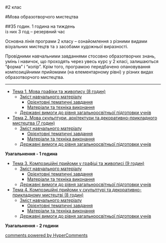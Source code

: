 <div id="hypercomments_widget" class="js-hypercomments-widget invisible"></div>

#2 клас

#Мова образотворчого мистецтва 

##35 годин. 1 година на тиждень<br>із них 3 год – резервний час

Основна лінія програми 2 класу – ознайомлення  з  різними видами візуальних мистецтв та з засобами художньої виразності. 

Провідними навчальними завданнями стосовно образотворчих знань, умінь і навичок, що проходять через увесь курс у 2 класі, залишаються “форма” і “колір”. Крім того, програмою передбачено опановування композиційними прийомами (на елементарному рівні) у різних видах образотворчого мистецтва.
<hr>

*	[Тема 1.  Мова графіки та живопису (8 годин)](mova_hrafiky_ta_zhyvopysu.md)
	*	[Зміст навчального матеріалу](zmist_navchalnoho_materialu1.md)
		*	[Орієнтовні тематичні завдання](oriientovny_tematychni_zavdannya1.md)
		*	[Матеріали та техніка виконання](materialy_ta_tekhnika_vykonannya1.md)
	*	[Державні вимоги до рівня загальноосвітньої підготовки учнів](derzhavni_vymohy_do_rivnya_zahalnoosvitnoi_pidhotovky_uchnyv1.md)
*	[Тема 2.  Мова скульптури, архітектури та декоративно-прикладного мистецтва (7 годин)](mova_skulptury_arkhitektury_ta_dekoratyvno_prykladnoho_mystetstva.md)
	*	[Зміст навчального матеріалу](zmist_navchalnoho_materialu2.md)
		*	[Орієнтовні тематичні завдання](oriientovny_tematychni_zavdannya2.md)
		*	[Матеріали та техніка виконання](materialy_ta_tekhnika_vykonannya2.md)
	*	[Державні вимоги до рівня загальноосвітньої підготовки учнів](derzhavni_vymohy_do_rivnya_zahalnoosvitnoi_pidhotovky_uchnyv2.md)

**Узагальнення - 1 година**

*	[Тема 3.  Композиційні прийоми у графіці та живописі (9 годин)](kompozytsiini_pryiomy_u_hrafitsi_ta_zhyvopysi.md)
	*	[Зміст навчального матеріалу](zmist_navchalnoho_materialu3.md)
		*	[Орієнтовні тематичні завдання](oriientovny_tematychni_zavdannya3.md)
		*	[Матеріали та техніка виконання](materialy_ta_tekhnika_vykonannya3.md)
	*	[Державні вимоги до рівня загальноосвітньої підготовки учнів](derzhavni_vymohy_do_rivnya_zahalnoosvitnoi_pidhotovky_uchnyv3.md)
*	[Тема 4.  Композиційні прийоми у скульптурі та декоративно-прикладному мистецтві (8 годин)](kompozytsiini_pryiomy_u_skulpturi_ta_dekoratyvno_prykladnomu_mystetstvi.md)
	*	[Зміст навчального матеріалу](zmist_navchalnoho_materialu4.md)
		*	[Орієнтовні тематичні завдання](oriientovny_tematychni_zavdannya4.md)
		*	[Матеріали та техніка виконання](materialy_ta_tekhnika_vykonannya4.md)
	*	[Державні вимоги до рівня загальноосвітньої підготовки учнів](derzhavni_vymohy_do_rivnya_zahalnoosvitnoi_pidhotovky_uchnyv4.md)

**Узагальнення - 2 години**


<div class="js-hypercomments-container">
    <a href="http://hypercomments.com" class="hc-link" title="comments widget">comments powered by HyperComments</a>
</div>